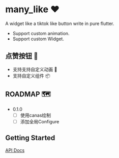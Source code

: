 # many_like ❤️

A widget like a tiktok like button write in pure flutter.

* Support custom animation.
* Support custom Widget.

## 点赞按钮 💖

* 支持支持自定义动画 🚀
* 支持自定义组件 📦

## ROADMAP 🗺

* 0.1.0
  * [ ] 使用canas绘制
  * [ ] 添加全局Configure

## Getting Started

[API Docs](https://pub.dev/documentation/many_like/latest/)
